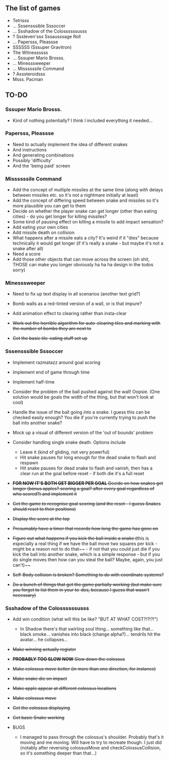 ## The list of games

- Tetrisss
- ... Sssensssible Sssoccer
- ... Ssshadow of the Colossssssusss
- ? Sssteven'sss Sssausssage Roll
- ... Papersss, Pleassse
- SSSSSS (Sssuper Gravitron)
- The Witnessssss
- ... Sssuper Mario Brosss.
- ... Minesssweeper
- ... Missssssile Command
- ? Asssteroidsss
- Msss. Pacman

## TO-DO

### Sssuper Mario Brosss.

- Kind of nothing potentially? I think I included everything it needed...

### Papersss, Pleassse

- Need to actually implement the idea of different snakes
- And instructions
- And generating combinations
- Possibly 'difficulty'
- And the 'being paid' screen

### Missssssile Command

- Add the concept of multiple missiles at the same time (along with delays between missiles etc. so it's not a nightmare initially at least)
- Add the concept of differing speed between snake and missiles so it's more plausible you can get to them
- Decide on whether the player snake can get longer (other than eating cities) - do you get longer for killing missiles?
- Some kind of pausing effect on killing a missile to add impact sensation?
- Add eating your own cities
- Add missile death on collision
- What happens after a missile eats a city? It's weird if it "dies" because technically it would get longer (if it's really a snake - but maybe it's not a snake after all)
- Need a score
- Add those other objects that can move across the screen (oh shit, THOSE can make you longer obviously ha ha ha design in the todos sorry)

### Minesssweeper

- Need to fix up text display in all scenarios (another text grid?)
- Bomb walls as a red-tinted version of a wall, or is that impure?
- Add animation effect to clearing rather than insta-clear

- ~~Work out the horrible algorithm for auto-clearing tiles and marking with the number of bombs they are next to~~
- ~~Get the basic tile-eating stuff set up~~

### Sssensssible Sssoccer

- Implement razmatazz around goal scoring
- Implement end of game through time
- Implement half-time
- Consider the problem of the ball pushed against the wall! Oopsie. (One solution would be goals the width of the thing, but that won't look at cool)
- Handle the issue of the ball going _into_ a snake. I guess this can be checked easily enough? You die if you're currently trying to push the ball into another snake?
- Mock up a visual of different version of the 'out of bounds' problem
- Consider handling single snake death. Options include
  - Leave it (kind of gliding, not very powerful)
  - Hit snake pauses for long enough for the dead snake to flash and respawn
  - Hit snake pauses for dead snake to flash and vanish, then has a clear run at the goal before reset - if both die it's a full reset

- ~~__FOR NOW IT'S BOTH GET BIGGER PER GOAL__ Decide on how snakes get longer (bonus apples? scoring a goal? after every goal regardless of who scored?) and implement it~~
- ~~Get the game to recognise goal scoring (and the reset - I guess Snakes should reset to their positions)~~
- ~~Display the score at the top~~
- ~~Presumably have a timer that records how long the game has gone on~~
- ~~Figure out what happens if you kick the ball inside a snake (~~this is especially a real thing if we have the ball move two squares per kick - might be a reason not to do that~~ - if not that you could just die if you kick the ball into another snake, which is a simple response - but if you do single moves then how can you steal the ball? Maybe, again, you just can't)~~
- ~~Self-Body collision is broken? Something to do with coordinate systems?~~
- ~~Do a bunch of things that get the game partially working (but make sure you forget to list them in your to-dos, because I guess that wasn't necessary)~~

### Ssshadow of the Colossssssusss

- Add win condition (what will this be like? "BUT AT WHAT COST?!?!?!")
  - In Shadow there's that swirling soul thing... something like that... black smoke... vanishes into black (change alpha?)... tendrils hit the avatar... he collapses...

- ~~Make winning actually register~~
- ~~__PROBABLY TOO SLOW NOW__ Slow down the colossus~~
- ~~Make colossus move better (in more than one direction, for instance)~~
- ~~Make snake die on impact~~
- ~~Make apple appear at different colossus locations~~
- ~~Make colossus move~~
- ~~Get the colossus displaying~~
- ~~Get basic Snake working~~

- BUGS
  - I managed to pass through the colossus's shoulder. Probably that's it moving and me moving. Will have to try to recreate though. I just did (notably after reversing colossusMove and checkColossusCollision, so it's something deeper than that...)

